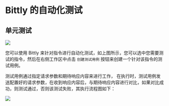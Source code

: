 # Bittly 的自动化测试

## 单元测试

![](/res/2022111923364801.png)

您可以使用 Bittly 来针对指令进行自动化测试，如上图所示，您可以选中您需要测试的指令，然后在右侧工作区中点击 `创建测试用例` 按钮来创建一个针对该指令的测试用例。

测试用例通过指定请求参数和期待响应内容来进行工作， 在执行时，测试用例发送配置好的请求参数，在收到响应内容后，与期待响应内容进行对比，如果对比成功，则测试通过，否则该测试失败，其执行流程图如下：

![](/res/2022111923364802.png)